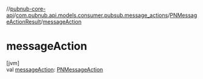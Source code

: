 //[pubnub-core-api](../../../index.md)/[com.pubnub.api.models.consumer.pubsub.message_actions](../index.md)/[PNMessageActionResult](index.md)/[messageAction](message-action.md)

# messageAction

[jvm]\
val [messageAction](message-action.md): [PNMessageAction](../../com.pubnub.api.models.consumer.message_actions/-p-n-message-action/index.md)
